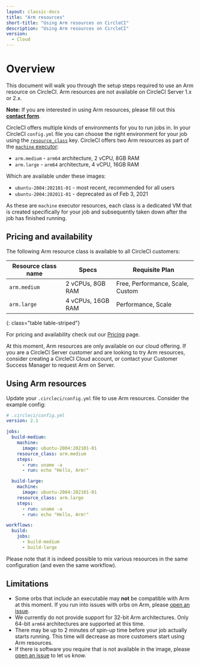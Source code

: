 ```yaml
---
layout: classic-docs
title: "Arm resources"
short-title: "Using Arm resources on CircleCI"
description: "Using Arm resources on CircleCI"
version:
  - Cloud
---
```


# Overview

This document will walk you through the setup steps required to use an Arm resource on CircleCI. Arm resources are not available on CircleCI Server 1.x or 2.x.

<div class="alert alert-info" role="alert">
  <b>Note:</b> If you are interested in using Arm resources, please fill out this <a href="https://www2.circleci.com/arm.html"><b>contact form</b></a>.
</div>

CircleCI offers multiple kinds of environments for you to run jobs in. In your CircleCI `config.yml` file you can choose the right environment for your job using the [`resource_class`]({{site.baseurl}}/2.0/configuration-reference/#resource_class) key. CircleCI offers two Arm resources as part of the [`machine` executor]({{site.baseurl}}/2.0/configuration-reference/#machine-executor-linux):

* `arm.medium` - `arm64` architecture, 2 vCPU, 8GB RAM
* `arm.large` - `arm64` architecture, 4 vCPU, 16GB RAM

Which are available under these images:

* `ubuntu-2004:202101-01` - most recent, recommended for all users
* `ubuntu-2004:202011-01` - deprecated as of Feb 3, 2021

As these are `machine` executor resources, each class is a dedicated VM that is created specifically for your job and subsequently taken down after the job has finished running.

## Pricing and availability

The following Arm resource class is available to all CircleCI customers:

| Resource class name | Specs             | Requisite Plan                   |
| ------------------- | ----------------- | -------------------------------- |
| `arm.medium`        | 2 vCPUs, 8GB RAM  | Free, Performance, Scale, Custom |
| `arm.large`         | 4 vCPUs, 16GB RAM | Performance, Scale               |
{: class="table table-striped"}

For pricing and availability check out our [Pricing](https://circleci.com/pricing/) page.

At this moment, Arm resources are only available on our cloud offering. If you are a CircleCI Server customer and are looking to try Arm resources, consider creating a CircleCI Cloud account, or contact your Customer Success Manager to request Arm on Server.

## Using Arm resources

Update your `.circleci/config.yml` file to use Arm resources. Consider the example config:

```yaml
# .circleci/config.yml
version: 2.1

jobs:
  build-medium:
    machine:
      image: ubuntu-2004:202101-01
    resource_class: arm.medium
    steps:
      - run: uname -a
      - run: echo "Hello, Arm!"

  build-large:
    machine:
      image: ubuntu-2004:202101-01
    resource_class: arm.large
    steps:
      - run: uname -a
      - run: echo "Hello, Arm!"

workflows:
  build:
    jobs:
      - build-medium
      - build-large
```

Please note that it is indeed possible to mix various resources in the same configuration (and even the same workflow).

## Limitations

* Some orbs that include an executable may **not** be compatible with Arm at this moment. If you run into issues with orbs on Arm, please [open an issue](https://github.com/CircleCI-Public/arm-preview-docs/issues).
* We currently do not provide support for 32-bit Arm architectures. Only 64-bit `arm64` architectures are supported at this time.
* There may be up to 2 minutes of spin-up time before your job actually starts running. This time will decrease as more customers start using Arm resources.
* If there is software you require that is not available in the image, please [open an issue](https://github.com/CircleCI-Public/arm-preview-docs/issues) to let us know.
